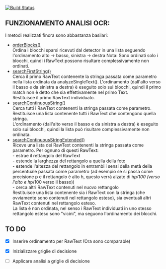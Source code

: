 [![Build Status](https://travis-ci.org/IngSoftware2017/AppScontrini.svg?branch=gruppo2)](https://travis-ci.org/IngSoftware2017/AppScontrini)

## FUNZIONAMENTO ANALISI OCR:
I metodi realizzati finora sono abbastanza basilari:  
* [orderBlocks()](https://github.com/IngSoftware2017/AppScontrini/blob/gruppo2/app/src/main/java/com/ing/software/ticketapp/OCR/OcrAnalyzer.java#L94)  
	Ordina i blocchi sparsi ricevuti dal detector in una lista seguendo l'ordinamento alto -> basso, sinistra -> destra
	Nota: Sono ordinati solo i blocchi, quindi i RawText possono risultare complessivamente non ordinati.  
* [searchFirstString()](https://github.com/IngSoftware2017/AppScontrini/blob/gruppo2/app/src/main/java/com/ing/software/ticketapp/OCR/OcrAnalyzer.java#L116)  
	Cerca il primo RawText contenente la stringa passata come parametro nella lista ordinata da analyzeSingleText(). L'ordinamento (dall'alto verso il basso e da sinistra a destra) è eseguito solo sui blocchi, quindi il primo match non è detto che sia effettivamente nel primo Text.  
	Restituisce il primo RawText individuato.  
* [searchContinuousString()](https://github.com/IngSoftware2017/AppScontrini/blob/gruppo2/app/src/main/java/com/ing/software/ticketapp/OCR/OcrAnalyzer.java#L138)  
	Cerca tutti i RawText contenenti la stringa passata come parametro. Restituisce una lista contenente tutti i RawText che contengono quella stringa.  
	L'ordinamento (dall'alto verso il basso e da sinistra a destra) è eseguito solo sui blocchi, quindi la lista può risultare complessivamente non ordinata.  
* [searchContinuousStringExtended()](https://github.com/IngSoftware2017/AppScontrini/blob/gruppo2/app/src/main/java/com/ing/software/ticketapp/OCR/OcrAnalyzer.java#L168)  
	Riceve una lista dei RawText contenenti la stringa passata come parametro. Per ognuno di questi RawText:  
		- estrae il rettangolo del RawText  
		- estende la larghezza del rettangolo a quella della foto  
		- estende l'altezza del rettangolo in entrambi i sensi della metà della percentuale passata come parametro (ad esempio se si passa come precisione p e il rettangolo è alto h, questo verrà alzato di h*p/100 (verso l'alto e h*p/100 verso il basso))  
		- cerca altri RawText contenuti nel nuovo rettangolo  
	Restituisce una lista contenente sia i RawText con la stringa (che ovviamente sono contenuti nel rettangolo esteso), sia eventuali altri RawText contenuti nel rettangolo esteso.  
	La lista è non ordinata, nel senso i RawText individuati in uno stesso rettangolo esteso sono "vicini", ma seguono l'ordinamento dei blocchi.  

## TO DO	 
- [x] Inserire ordinamento per RawText (Ora sono comparable)  
- [x] Inizializzare griglie di decisione 
- [ ] Applicare analisi a griglie di decisione  
	
